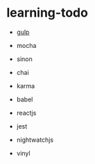 # learning-todo

* [gulp](https://github.com/svoeller99/gulp-test)
* mocha
* sinon
* chai
* karma
* babel
* reactjs
* jest
* nightwatchjs

* vinyl